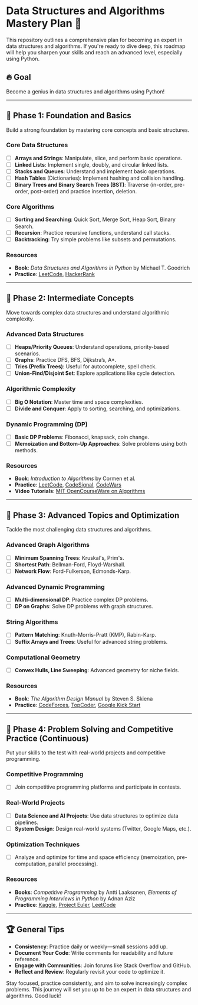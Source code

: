 # Data Structures and Algorithms Mastery Plan 🚀

This repository outlines a comprehensive plan for becoming an expert in data structures and algorithms. If you're ready to dive deep, this roadmap will help you sharpen your skills and reach an advanced level, especially using Python. 

## 🔥 Goal
Become a genius in data structures and algorithms using Python!

---

## 📅 Phase 1: Foundation and Basics
Build a strong foundation by mastering core concepts and basic structures.

### Core Data Structures
- [ ] **Arrays and Strings**: Manipulate, slice, and perform basic operations.
- [ ] **Linked Lists**: Implement single, doubly, and circular linked lists.
- [ ] **Stacks and Queues**: Understand and implement basic operations.
- [ ] **Hash Tables** (Dictionaries): Implement hashing and collision handling.
- [ ] **Binary Trees and Binary Search Trees (BST)**: Traverse (in-order, pre-order, post-order) and practice insertion, deletion.

### Core Algorithms
- [ ] **Sorting and Searching**: Quick Sort, Merge Sort, Heap Sort, Binary Search.
- [ ] **Recursion**: Practice recursive functions, understand call stacks.
- [ ] **Backtracking**: Try simple problems like subsets and permutations.

### Resources
- **Book**: *Data Structures and Algorithms in Python* by Michael T. Goodrich
- **Practice**: [LeetCode](https://leetcode.com/), [HackerRank](https://www.hackerrank.com/domains/tutorials/10-days-of-algorithms)

---

## 📅 Phase 2: Intermediate Concepts
Move towards complex data structures and understand algorithmic complexity.

### Advanced Data Structures
- [ ] **Heaps/Priority Queues**: Understand operations, priority-based scenarios.
- [ ] **Graphs**: Practice DFS, BFS, Dijkstra’s, A*.
- [ ] **Tries (Prefix Trees)**: Useful for autocomplete, spell check.
- [ ] **Union-Find/Disjoint Set**: Explore applications like cycle detection.

### Algorithmic Complexity
- [ ] **Big O Notation**: Master time and space complexities.
- [ ] **Divide and Conquer**: Apply to sorting, searching, and optimizations.

### Dynamic Programming (DP)
- [ ] **Basic DP Problems**: Fibonacci, knapsack, coin change.
- [ ] **Memoization and Bottom-Up Approaches**: Solve problems using both methods.

### Resources
- **Book**: *Introduction to Algorithms* by Cormen et al.
- **Practice**: [LeetCode](https://leetcode.com/), [CodeSignal](https://codesignal.com/), [CodeWars](https://www.codewars.com/)
- **Video Tutorials**: [MIT OpenCourseWare on Algorithms](https://ocw.mit.edu/)

---

## 📅 Phase 3: Advanced Topics and Optimization
Tackle the most challenging data structures and algorithms.

### Advanced Graph Algorithms
- [ ] **Minimum Spanning Trees**: Kruskal's, Prim's.
- [ ] **Shortest Path**: Bellman-Ford, Floyd-Warshall.
- [ ] **Network Flow**: Ford-Fulkerson, Edmonds-Karp.

### Advanced Dynamic Programming
- [ ] **Multi-dimensional DP**: Practice complex DP problems.
- [ ] **DP on Graphs**: Solve DP problems with graph structures.

### String Algorithms
- [ ] **Pattern Matching**: Knuth-Morris-Pratt (KMP), Rabin-Karp.
- [ ] **Suffix Arrays and Trees**: Useful for advanced string problems.

### Computational Geometry
- [ ] **Convex Hulls, Line Sweeping**: Advanced geometry for niche fields.

### Resources
- **Book**: *The Algorithm Design Manual* by Steven S. Skiena
- **Practice**: [CodeForces](https://codeforces.com/), [TopCoder](https://www.topcoder.com/), [Google Kick Start](https://codingcompetitions.withgoogle.com/kickstart)

---

## 📅 Phase 4: Problem Solving and Competitive Practice (Continuous)
Put your skills to the test with real-world projects and competitive programming.

### Competitive Programming
- [ ] Join competitive programming platforms and participate in contests.

### Real-World Projects
- [ ] **Data Science and AI Projects**: Use data structures to optimize data pipelines.
- [ ] **System Design**: Design real-world systems (Twitter, Google Maps, etc.).

### Optimization Techniques
- [ ] Analyze and optimize for time and space efficiency (memoization, pre-computation, parallel processing).

### Resources
- **Books**: *Competitive Programming* by Antti Laaksonen, *Elements of Programming Interviews in Python* by Adnan Aziz
- **Practice**: [Kaggle](https://www.kaggle.com/), [Project Euler](https://projecteuler.net/), [LeetCode](https://leetcode.com/)

---

## 🏆 General Tips
- **Consistency**: Practice daily or weekly—small sessions add up.
- **Document Your Code**: Write comments for readability and future reference.
- **Engage with Communities**: Join forums like Stack Overflow and GitHub.
- **Reflect and Review**: Regularly revisit your code to optimize it.

Stay focused, practice consistently, and aim to solve increasingly complex problems. This journey will set you up to be an expert in data structures and algorithms. Good luck!
